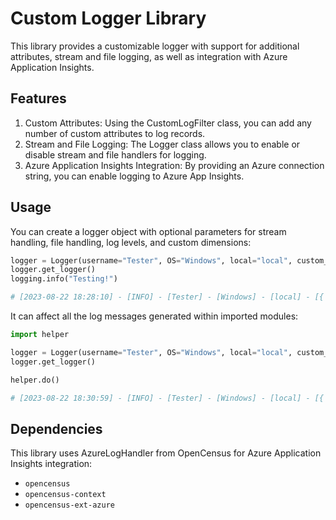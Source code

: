 # Custom Logger Library
This library provides a customizable logger with support for additional attributes, stream and file logging, as well as integration with Azure Application Insights.

## Features
1. Custom Attributes: Using the CustomLogFilter class, you can add any number of custom attributes to log records.
2. Stream and File Logging: The Logger class allows you to enable or disable stream and file handlers for logging.
3. Azure Application Insights Integration: By providing an Azure connection string, you can enable logging to Azure App Insights.

## Usage

You can create a logger object with optional parameters for stream handling, file handling, log levels, and custom dimensions:

```python
logger = Logger(username="Tester", OS="Windows", local="local", custom_dimensions={'job_id': 2020}, file_handler=True)
logger.get_logger()
logging.info("Testing!")

# [2023-08-22 18:28:10] - [INFO] - [Tester] - [Windows] - [local] - [{'job_id': 2020}] - (custom_logger.py).<module>(166) - Testing!
```

It can affect all the log messages generated within imported modules:

```python
import helper

logger = Logger(username="Tester", OS="Windows", local="local", custom_dimensions={'job_id': 2020}, file_handler=True)
logger.get_logger()

helper.do()

# [2023-08-22 18:30:59] - [INFO] - [Tester] - [Windows] - [local] - [{'job_id': 2020}] - (helper.py).do(7) - HELLO
```

## Dependencies
This library uses AzureLogHandler from OpenCensus for Azure Application Insights integration:
* `opencensus`
* `opencensus-context`
* `opencensus-ext-azure`